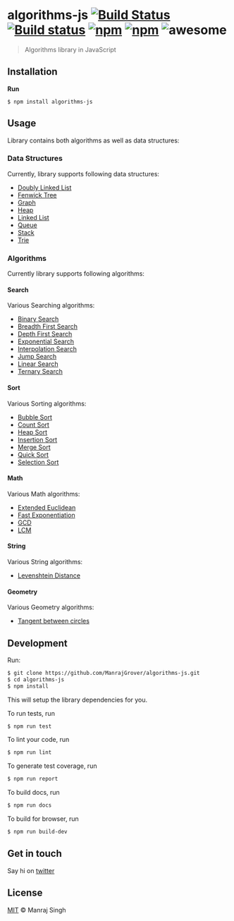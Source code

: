 # algorithms-js [![Build Status](https://travis-ci.org/ManrajGrover/algorithms-js.svg?branch=master)](https://travis-ci.org/ManrajGrover/algorithms-js) [![Build status](https://ci.appveyor.com/api/projects/status/6l0vybrb4y0c7eh8?svg=true)](https://ci.appveyor.com/project/ManrajGrover/algorithms-js) [![npm](https://img.shields.io/npm/v/algorithms-js.svg?maxAge=2592000?style=flat-square)](https://www.npmjs.com/package/algorithms-js) [![npm](https://img.shields.io/npm/dt/algorithms-js.svg?maxAge=2592000?style=flat-square)](https://www.npmjs.com/package/algorithms-js) ![awesome](https://img.shields.io/badge/awesome-yes-green.svg)
> Algorithms library in JavaScript

## Installation

**Run**

```shell
$ npm install algorithms-js
```

## Usage
Library contains both algorithms as well as data structures:

### Data Structures
Currently, library supports following data structures:

- [Doubly Linked List](https://github.com/ManrajGrover/algorithms-js/blob/master/src/data-structures/doubly_linked_list.js)
- [Fenwick Tree](https://github.com/ManrajGrover/algorithms-js/blob/master/src/data-structures/fenwick_tree.js)
- [Graph](https://github.com/ManrajGrover/algorithms-js/blob/master/src/data-structures/graph.js)
- [Heap](https://github.com/ManrajGrover/algorithms-js/blob/master/src/data-structures/heap.js)
- [Linked List](https://github.com/ManrajGrover/algorithms-js/blob/master/src/data-structures/linked_list.js)
- [Queue](https://github.com/ManrajGrover/algorithms-js/blob/master/src/data-structures/queue.js)
- [Stack](https://github.com/ManrajGrover/algorithms-js/blob/master/src/data-structures/stack.js)
- [Trie](https://github.com/ManrajGrover/algorithms-js/blob/master/src/data-structures/trie.js)

### Algorithms
Currently library supports following algorithms:

#### Search
Various Searching algorithms:

- [Binary Search](https://github.com/ManrajGrover/algorithms-js/blob/master/src/algorithms/search/binary_search.js)
- [Breadth First Search](https://github.com/ManrajGrover/algorithms-js/blob/master/src/algorithms/search/breadth_first_search.js)
- [Depth First Search](https://github.com/ManrajGrover/algorithms-js/blob/master/src/algorithms/search/depth_first_search.js)
- [Exponential Search](https://github.com/ManrajGrover/algorithms-js/blob/master/src/algorithms/search/exponential_search.js)
- [Interpolation Search](https://github.com/ManrajGrover/algorithms-js/blob/master/src/algorithms/search/interpolation_search.js)
- [Jump Search](https://github.com/ManrajGrover/algorithms-js/blob/master/src/algorithms/search/jump_search.js)
- [Linear Search](https://github.com/ManrajGrover/algorithms-js/blob/master/src/algorithms/search/linear_search.js)
- [Ternary Search](https://github.com/ManrajGrover/algorithms-js/blob/master/src/algorithms/search/ternary_search.js)

#### Sort
Various Sorting algorithms:

- [Bubble Sort](https://github.com/ManrajGrover/algorithms-js/blob/master/src/algorithms/sort/bubble_sort.js)
- [Count Sort](https://github.com/ManrajGrover/algorithms-js/blob/master/src/algorithms/sort/count_sort.js)
- [Heap Sort](https://github.com/ManrajGrover/algorithms-js/blob/master/src/algorithms/sort/heap_sort.js)
- [Insertion Sort](https://github.com/ManrajGrover/algorithms-js/blob/master/src/algorithms/sort/insertion_sort.js)
- [Merge Sort](https://github.com/ManrajGrover/algorithms-js/blob/master/src/algorithms/sort/merge_sort.js)
- [Quick Sort](https://github.com/ManrajGrover/algorithms-js/blob/master/src/algorithms/sort/quick_sort.js)
- [Selection Sort](https://github.com/ManrajGrover/algorithms-js/blob/master/src/algorithms/sort/selection_sort.js)

#### Math
Various Math algorithms:

- [Extended Euclidean](https://github.com/ManrajGrover/algorithms-js/blob/master/src/algorithms/math/extended_euclidean.js)
- [Fast Exponentiation](https://github.com/ManrajGrover/algorithms-js/blob/master/src/algorithms/math/fast_exp.js)
- [GCD](https://github.com/ManrajGrover/algorithms-js/blob/master/src/algorithms/math/gcd.js)
- [LCM](https://github.com/ManrajGrover/algorithms-js/blob/master/src/algorithms/math/lcm.js)

#### String
Various String algorithms:

- [Levenshtein Distance](https://github.com/ManrajGrover/algorithms-js/blob/master/src/algorithms/string/levenshtein_distance.js)

#### Geometry
Various Geometry algorithms:

- [Tangent between circles](https://github.com/ManrajGrover/algorithms-js/blob/master/src/algorithms/geometry/tangent_between_circles.js)

## Development

Run:

```sh
$ git clone https://github.com/ManrajGrover/algorithms-js.git
$ cd algorithms-js
$ npm install
```

This will setup the library dependencies for you.

To run tests, run

```sh
$ npm run test
```

To lint your code, run

```sh
$ npm run lint
```

To generate test coverage, run

```sh
$ npm run report
```

To build docs, run

```sh
$ npm run docs
```

To build for browser, run

```sh
$ npm run build-dev
```

## Get in touch
Say hi on [twitter](https://twitter.com/manrajsgrover)

## License

[MIT](https://github.com/ManrajGrover/algorithms-js/blob/master/LICENSE) © Manraj Singh
